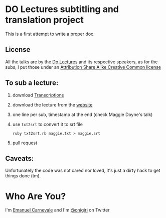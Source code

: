 DO Lectures subtitling and translation project
==============================================

This is a first attempt to write a proper doc.

License
-------
All the talks are by the [Do Lectures][dolec] and its respective speakers, as for the subs, I put those under an [Attribution Share Alike Creative Common license][creativec]


To sub a lecture:
-----------------

1. download [Transcriptions][transc]
2. download the lecture from the [website][dolec]
3. one line per sub, timestamp at the end (check Maggie Doyne's talk)
4. use `txt2srt` to convert it to srt file

    `ruby txt2srt.rb maggie.txt > maggie.srt`

5. pull request

Caveats:
--------
Unfortunately the code was not cared nor loved, it's just a dirty hack to get things done (tm).

Who Are You?
============
I'm [Emanuel Carnevale][ec] and I'm [@onigiri][ec] on Twitter

[ec]:http://twitter.com/onigiri
[dolec]:http://dolectures.com
[creativec]:http://creativecommons.org/licenses/by-sa/3.0/
[transc]:http://code.google.com/p/transcriptions/